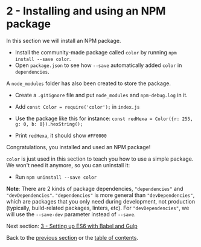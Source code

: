 # 2 - Installing and using an NPM package

In this section we will install an NPM package.

- Install the community-made package called `color` by running `npm install --save color`.
- Open `package.json` to see how `--save` automatically added `color` in  `dependencies`.

A `node_modules` folder has also been created to store the package.
- Create a `.gitignore` file and put `node_modules` and `npm-debug.log` in it.

- Add `const Color = require('color');` in `index.js`
- Use the package like this for instance: `const redHexa = Color({r: 255, g: 0, b: 0}).hexString();`
- Print `redHexa`, it should show `#FF0000`

Congratulations, you installed and used an NPM package!

`color` is just used in this section to teach you how to use a simple package. We won't need it anymore, so you can uninstall it:

- Run `npm uninstall --save color`

**Note**: There are 2 kinds of package dependencies, `"dependencies"` and `"devDependencies"`. `"dependencies"` is more general than `"devDependencies"`, which are packages that you only need during development, not production (typically, build-related packages, linters, etc). For `"devDependencies"`, we will use the `--save-dev` parameter instead of `--save`.


Next section: [3 - Setting up ES6 with Babel and Gulp](/3-es6-babel-gulp)

Back to the [previous section](/1-npm-and-package-json) or the [table of contents](https://github.com/verekia/modern-js-stack-training).

